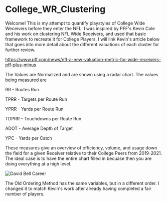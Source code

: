 # College_WR_Clustering
Welcome! This is my attempt to quantify playstyles of College Wide Weceivers before they enter the NFL. I was inspired by PFF's Kevin Cole and his work on clustering NFL Wide Receivers, and used that basic framework to recreate it for College Players. I will link Kevin's article below that goes into more detail about the different valuations of each cluster for further review.


https://www.pff.com/news/nfl-a-new-valuation-metric-for-wide-receivers-pff-plus-minus


The Values are Normalized and are shown using a radar chart. The values being measured are 

RR - Routes Run

TPRR - Targets per Route Run

YPRR - Yards per Route Run

TDPRR - Touchdowns per Route Run

ADOT - Average Depth of Target

YPC - Yards per Catch


These measures give an overview of efficiency, volume, and usage down the field for a given Receiver relative to their College Peers from 2019-2021. 
The ideal case is to have the entire chart filled in becuase then you are doing everything at a high level. 


![David Bell Career](https://user-images.githubusercontent.com/81538390/151231280-01aad2d4-1f03-467f-832b-50cf89ad4919.png)


The Old Ordering Method has the same variables, but in a different order. I changed it to match Kevin's work after already having completed a fair number of players. 
